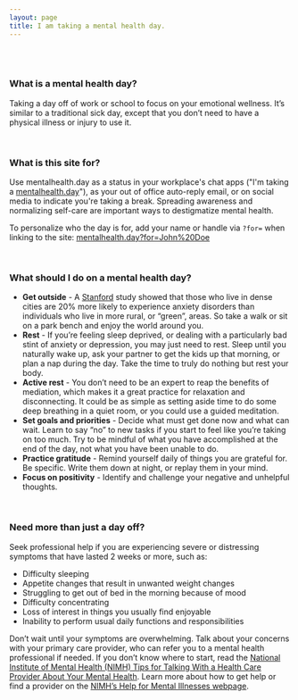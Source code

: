 ```yaml
---
layout: page
title: I am taking a mental health day.
---
```


<br/>
<br/>

### What is a mental health day?

Taking a day off of work or school to focus on your emotional wellness. It’s similar to a traditional sick day, except that you don’t need to have a physical illness or injury to use it.

<br/>

### What is this site for?

Use mentalhealth.day as a status in your workplace's chat apps ("I'm taking a [mentalhealth.day](https://mentalhealth.day)"), as your out of office auto-reply email, or on social media to indicate you're taking a break. Spreading awareness and normalizing self-care are important ways to destigmatize mental health.

To personalize who the day is for, add your name or handle via `?for=` when linking to the site: [mentalhealth.day?for=John%20Doe](https://mentalhealth.day?for=John%20Doe)

<br/>

### What should I do on a mental health day?

- **Get outside** - A [Stanford][stanford] study showed that those who live in dense cities are 20% more likely to experience anxiety disorders than individuals who live in more rural, or “green”, areas. So take a walk or sit on a park bench and enjoy the world around you.
- **Rest** - If you’re feeling sleep deprived, or dealing with a particularly bad stint of anxiety or depression, you may just need to rest. Sleep until you naturally wake up, ask your partner to get the kids up that morning, or plan a nap during the day. Take the time to truly do nothing but rest your body.
- **Active rest** - You don’t need to be an expert to reap the benefits of mediation, which makes it a great practice for relaxation and disconnecting. It could be as simple as setting aside time to do some deep breathing in a quiet room, or you could use a guided meditation.
- **Set goals and priorities** - Decide what must get done now and what can wait. Learn to say “no” to new tasks if you start to feel like you’re taking on too much. Try to be mindful of what you have accomplished at the end of the day, not what you have been unable to do.
- **Practice gratitude** - Remind yourself daily of things you are grateful for. Be specific. Write them down at night, or replay them in your mind.
- **Focus on positivity** - Identify and challenge your negative and unhelpful thoughts.

<br/>

### Need more than just a day off?

Seek professional help if you are experiencing severe or distressing symptoms that have lasted 2 weeks or more, such as:

- Difficulty sleeping
- Appetite changes that result in unwanted weight changes
- Struggling to get out of bed in the morning because of mood
- Difficulty concentrating
- Loss of interest in things you usually find enjoyable
- Inability to perform usual daily functions and responsibilities

Don’t wait until your symptoms are overwhelming. Talk about your concerns with your primary care provider, who can refer you to a mental health professional if needed. If you don’t know where to start, read the [National Institute of Mental Health (NIMH) Tips for Talking With a Health Care Provider About Your Mental Health][nimh-tips]. Learn more about how to get help or find a provider on the [NIMH’s Help for Mental Illnesses webpage][nimh-help].

[stanford]: https://news.stanford.edu/2015/06/30/hiking-mental-health-063015/
[nimh-tips]: https://www.nimh.nih.gov/health/publications/tips-for-talking-with-your-health-care-provider/index.shtml
[nimh-help]: https://www.nimh.nih.gov/health/find-help/index.shtml
